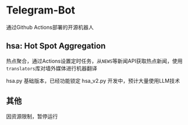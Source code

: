 # Telegram-Bot
通过Github Actions部署的开源机器人

## hsa: Hot Spot Aggregation
热点聚合，通过Actions设置定时任务，从`NEWS`等新闻API获取热点新闻，使用`translators`库对墙外媒体进行机器翻译

hsa.py 基础版本，已经功能锁定
hsa_v2.py 开发中，预计大量使用LLM技术

## 其他
因资源限制，暂停运行
